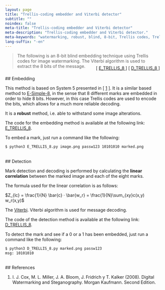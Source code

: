 ```yaml
---
layout: page
title: "Trellis-coding embedder and Viterbi detector"
subtitle: "" 
noindex: false
meta-title: "Trellis-coding embedder and Viterbi detector"
meta-description: "Trellis-coding embedder and Viterbi detector."
meta-keywords: "watermarking, robust, blind, 8-bit, Trellis codes, Trellis modulation"
lang-suffix: "-en"
---
```



> The following is an 8-bit blind embedding technique using Trellis codes for image watermarking. 
> The Viterbi algorithm is used to extract the 8 bits of the message.
<div style='text-align:right;margin-top:-25px'> 
    [ <a href='https://github.com/daniellerch/stegolab/tree/master/watermarking/E_TRELLIS_8.py'>
        E_TRELLIS_8
      </a> ]
    [ <a href='https://github.com/daniellerch/stegolab/tree/master/watermarking/D_TRELLIS_8.py'>
        D_TRELLIS_8
      </a> ]
</div>





<br>
## Embedding

This method is based on System 5 presented in  [ [1](#references) ]. 
It is a similar based method to [E-Simple-8](/stego/lab/watermarking-methods/e-simple-8-en/), 
in the sense that 8 different marks are embedded in order to hide 8 bits. 
However, in this case Trellis codes are used to encode the bits, 
which allows for a much more reliable decoding.

It is a **robust** method, i.e. able to withstand some image alterations.

The code for the embedding method is available at the following link:
<a href='https://github.com/daniellerch/stegolab/tree/master/watermarking/E_TRELLIS_8.py'>E_TRELLIS_8</a>.

To embed a mark, just run a command like the following:

```bash
$ python3 E_TRELLIS_8.py image.png passw123 10101010 marked.png
```


<br>
## Detection

Mark detection and decoding is performed by calculating the 
**linear correlation** between the marked image and each of the eight marks.

The formula used for the linear correlation is as follows:

$Z_{lc} = \frac{1}{N} \bar{c} · \bar{w_r} = \frac{1}{N}\sum_{xy}c(x,y) w_r(x,y)$

The [Viterbi](https://en.wikipedia.org/wiki/Viterbi_algorithm).
Viterbi algorithm is used for message decoding.


The code of the detection method is available at the following link: 
<a href='https://github.com/daniellerch/stegolab/tree/master/watermarking/D_TRELLIS_8.py'>D_TRELLIS_8</a>.

To detect the mark and see if a 0 or a 1 has been embedded, just run a command like the following:

```bash
$ python3 D_TRELLIS_8.py marked.png passw123
msg: 10101010
```



<br>
## References


1. I. J. Cox, M. L. Miller, J. A. Bloom, J. Fridrich y T. Kalker (2008). 
   Digital Watermarking and Steganography. Morgan Kaufmann. Second Edition.


